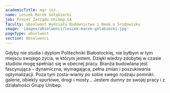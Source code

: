 ```yaml
---
academicTitle: mgr inż.
name: Leszek Marek Gołąbiecki
job: Prezes Zarządu Unibep SA
faculty: absolwent Wydziału Budownictwa i Nauk o Środowisku
image: 'images/absolwenci/leszek-marek-golabiecki.jpg'
pageType: absolwent
section: Absolwenci
---
```


Gdyby nie studia i dyplom Politechniki Białostockiej, nie byłbym w tym miejscu swojego życia, w którym jestem. Dzięki wiedzy zdobytej w czasie studiów mogę spełniać się w obecnej pracy. Branża budowlana jest fascynująca – dynamiczna, wymagająca, pełna zmian i poszukiwania optymalizacji. Poza tym zosta-wiamy po sobie swego rodzaju pomniki: galerie, obiekty sportowe, drogi i mosty... Jestem dumny ze swojej pracy i z działalności Grupy Unibep.
